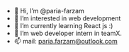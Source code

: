 - 👋 Hi, I’m @paria-farzam
- 👀 I’m interested in web development
- 🌱 I’m currently learning React js :)
- 💞️ I’m web developer intern in teamX.
- 📫 mail: paria.farzam@outlook.com

<!---
paria-farzam/paria-farzam is a ✨ special ✨ repository because its `README.md` (this file) appears on your GitHub profile.
You can click the Preview link to take a look at your changes.
--->
